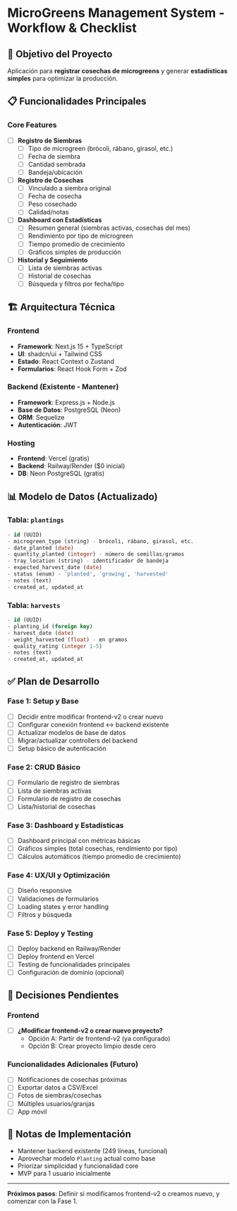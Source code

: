 # MicroGreens Management System - Workflow & Checklist

## 🎯 Objetivo del Proyecto
Aplicación para **registrar cosechas de microgreens** y generar **estadísticas simples** para optimizar la producción.

## 📋 Funcionalidades Principales

### Core Features
- [ ] **Registro de Siembras**
  - [ ] Tipo de microgreen (brócoli, rábano, girasol, etc.)
  - [ ] Fecha de siembra
  - [ ] Cantidad sembrada
  - [ ] Bandeja/ubicación

- [ ] **Registro de Cosechas**
  - [ ] Vinculado a siembra original
  - [ ] Fecha de cosecha
  - [ ] Peso cosechado
  - [ ] Calidad/notas

- [ ] **Dashboard con Estadísticas**
  - [ ] Resumen general (siembras activas, cosechas del mes)
  - [ ] Rendimiento por tipo de microgreen
  - [ ] Tiempo promedio de crecimiento
  - [ ] Gráficos simples de producción

- [ ] **Historial y Seguimiento**
  - [ ] Lista de siembras activas
  - [ ] Historial de cosechas
  - [ ] Búsqueda y filtros por fecha/tipo

## 🏗️ Arquitectura Técnica

### Frontend
- **Framework**: Next.js 15 + TypeScript
- **UI**: shadcn/ui + Tailwind CSS
- **Estado**: React Context o Zustand
- **Formularios**: React Hook Form + Zod

### Backend (Existente - Mantener)
- **Framework**: Express.js + Node.js
- **Base de Datos**: PostgreSQL (Neon)
- **ORM**: Sequelize
- **Autenticación**: JWT

### Hosting
- **Frontend**: Vercel (gratis)
- **Backend**: Railway/Render ($0 inicial)
- **DB**: Neon PostgreSQL (gratis)

## 📊 Modelo de Datos (Actualizado)

### Tabla: `plantings`
```sql
- id (UUID)
- microgreen_type (string) - brócoli, rábano, girasol, etc.
- date_planted (date)
- quantity_planted (integer) - número de semillas/gramos
- tray_location (string) - identificador de bandeja
- expected_harvest_date (date)
- status (enum) - 'planted', 'growing', 'harvested'
- notes (text)
- created_at, updated_at
```

### Tabla: `harvests`
```sql
- id (UUID)
- planting_id (foreign key)
- harvest_date (date)
- weight_harvested (float) - en gramos
- quality_rating (integer 1-5)
- notes (text)
- created_at, updated_at
```

## ✅ Plan de Desarrollo

### Fase 1: Setup y Base
- [ ] Decidir entre modificar frontend-v2 o crear nuevo
- [ ] Configurar conexión frontend ↔ backend existente
- [ ] Actualizar modelos de base de datos
- [ ] Migrar/actualizar controllers del backend
- [ ] Setup básico de autenticación

### Fase 2: CRUD Básico
- [ ] Formulario de registro de siembras
- [ ] Lista de siembras activas
- [ ] Formulario de registro de cosechas
- [ ] Lista/historial de cosechas

### Fase 3: Dashboard y Estadísticas
- [ ] Dashboard principal con métricas básicas
- [ ] Gráficos simples (total cosechas, rendimiento por tipo)
- [ ] Cálculos automáticos (tiempo promedio de crecimiento)

### Fase 4: UX/UI y Optimización
- [ ] Diseño responsive
- [ ] Validaciones de formularios
- [ ] Loading states y error handling
- [ ] Filtros y búsqueda

### Fase 5: Deploy y Testing
- [ ] Deploy backend en Railway/Render
- [ ] Deploy frontend en Vercel
- [ ] Testing de funcionalidades principales
- [ ] Configuración de dominio (opcional)

## 🚀 Decisiones Pendientes

### Frontend
- [ ] **¿Modificar frontend-v2 o crear nuevo proyecto?**
  - Opción A: Partir de frontend-v2 (ya configurado)
  - Opción B: Crear proyecto limpio desde cero

### Funcionalidades Adicionales (Futuro)
- [ ] Notificaciones de cosechas próximas
- [ ] Exportar datos a CSV/Excel
- [ ] Fotos de siembras/cosechas
- [ ] Múltiples usuarios/granjas
- [ ] App móvil

## 📝 Notas de Implementación
- Mantener backend existente (249 líneas, funcional)
- Aprovechar modelo `Planting` actual como base
- Priorizar simplicidad y funcionalidad core
- MVP para 1 usuario inicialmente

---

**Próximos pasos**: Definir si modificamos frontend-v2 o creamos nuevo, y comenzar con la Fase 1.